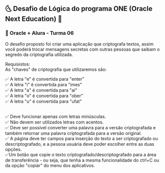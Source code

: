 ## 🌜 Desafio de Lógica do programa ONE (Oracle Next Education) 🌛
### 🚀 Oracle + Alura - Turma 06 

O desafio proposto foi criar uma aplicação que criptografa textos, assim você poderá trocar mensagens secretas com outras pessoas que saibam o segredo da criptografia utilizada.

Requisistos: <br/>
As "chaves" de criptografia que utilizaremos são: <br/>

✅ A letra "e" é convertida para "enter" <br/>
✅ A letra "i" é convertida para "imes"<br/>
✅ A letra "a" é convertida para "ai"<br/>
✅ A letra "o" é convertida para "ober"<br/>
✅ A letra "u" é convertida para "ufat"<br/><br/>

✅ Deve funcionar apenas com letras minúsculas.<br/>
✅ Não devem ser utilizados letras com acentos. <br/>
✅ Deve ser possível converter uma palavra para a versão criptografada e também retornar uma palavra criptografada para a versão original.<br/>
✅ A página deve ter campos para inserção do texto a ser criptografado ou descriptografado, e a pessoa usuária deve poder escolher entre as duas opções.<br/>
✅Um botão que copie o texto criptografado/descriptografado para a área de transferência - ou seja, que tenha a mesma funcionalidade do ctrl+C ou da opção "copiar" do menu dos aplicativos.
